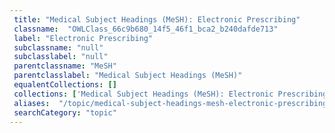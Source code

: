 ```yaml
--- 
 title: "Medical Subject Headings (MeSH): Electronic Prescribing" 
 classname:  "OWLClass_66c9b680_14f5_46f1_bca2_b240dafde713" 
 label: "Electronic Prescribing" 
 subclassname: "null" 
 subclasslabel: "null" 
 parentclassname: "MeSH" 
 parentclasslabel: "Medical Subject Headings (MeSH)" 
 equalentCollections: [] 
 collections: ['Medical Subject Headings (MeSH): Electronic Prescribing']
 aliases:  "/topic/medical-subject-headings-mesh-electronic-prescribing"  
 searchCategory: "topic" 
---
```


